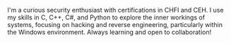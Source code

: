 I'm a curious security enthusiast with certifications in CHFI and CEH. I use my skills in C, C++, C#, and Python to explore the inner workings of systems, focusing on hacking and reverse engineering, particularly within the Windows environment.  Always learning and open to collaboration!
